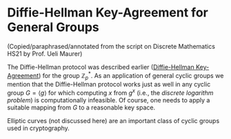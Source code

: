 # Diffie-Hellman Key-Agreement for General Groups

(Copied/paraphrased/annotated from the script on Discrete Mathematics HS21 by Prof. Ueli Maurer)

The Diffie-Hellman protocol was described earlier ([Diffie-Hellman Key-Agreement](../Number%20Theory%20ad0a4316ced643309f86e5e2aa2b6c61/Diffie-Hellman%20Key-Agreement%20075c2667b7ac486fb6e351f38a05f071.html))  for the group $\mathbb{Z}^*_p$. As an application of general cyclic groups we mention that the Diffie-Hellman protocol works just as well in any cyclic group $G = \langle g \rangle$ for which computing $x$ from $g^x$ (i.e., the *discrete logarithm problem*) is computationally infeasible. Of course, one needs to apply a suitable mapping from $G$ to a reasonable key space.

Elliptic curves (not discussed here) are an important class of cyclic groups used in cryptography.